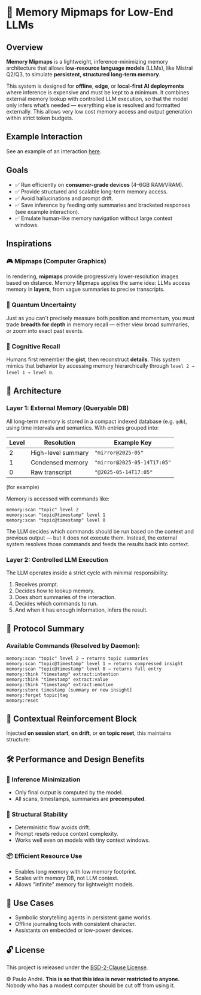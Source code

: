 # 📘 Memory Mipmaps for Low-End LLMs

## Overview
**Memory Mipmaps** is a lightweight, inference-minimizing memory architecture that allows **low-resource language models** (LLMs), like Mistral Q2/Q3, to simulate **persistent, structured long-term memory**.

This system is designed for **offline**, **edge**, or **local-first AI deployments** where inference is expensive and must be kept to a minimum. It combines external memory lookup with controlled LLM execution, so that the model only infers what’s needed — everything else is resolved and formatted externally. This allows very low cost memory access and output generation within strict token budgets.


## Example Interaction
See an example of an interaction [here](./memory-mipmaps-example.txt).

## Goals
* ✅ Run efficiently on **consumer-grade devices** (4–6GB RAM/VRAM).
* ✅ Provide structured and scalable long-term memory access.
* ✅ Avoid hallucinations and prompt drift.
* ✅ Save inference by feeding only summaries and bracketed responses (see example interaction).
* ✅ Emulate human-like memory navigation without large context windows.

## Inspirations

### 🎮 Mipmaps (Computer Graphics)

In rendering, **mipmaps** provide progressively lower-resolution images based on distance.
Memory Mipmaps applies the same idea:
LLMs access memory in **layers**, from vague summaries to precise transcripts.

### 🔬 Quantum Uncertainty

Just as you can't precisely measure both position and momentum, you must trade **breadth for depth** in memory recall — either view broad summaries, or zoom into exact past events.

### 🧠 Cognitive Recall

Humans first remember the **gist**, then reconstruct **details**.
This system mimics that behavior by accessing memory hierarchically through `level 2 → level 1 → level 0`.

## 🧱 Architecture

### Layer 1: **External Memory (Queryable DB)**

All long-term memory is stored in a compact indexed database (e.g. `qdb`), using time intervals and semantics. With entries grouped into:

| Level | Resolution         | Example Key                 |
| ----- | ------------------ | --------------------------- |
| 2     | High-level summary | `"mirror@2025-05"`          |
| 1     | Condensed memory   | `"mirror@2025-05-14T17:05"` |
| 0     | Raw transcript     | `"@2025-05-14T17:05"`       |

(for example)

Memory is accessed with commands like:

```plaintext
memory:scan "topic" level 2
memory:scan "topic@timestamp" level 1
memory:scan "topic@timestamp" level 0
```

The LLM decides which commands should be run based on the context and previous output — but it does not execute them. Instead, the external system resolves those commands and feeds the results back into context.

### Layer 2: **Controlled LLM Execution**
The LLM operates inside a strict cycle with minimal responsibility:

1. Receives prompt.
2. Decides how to lookup memory.
3. Does short summaries of the interaction.
4. Decides which commands to run.
5. And when it has enough information, infers the result.

## 📜 Protocol Summary

### Available Commands (Resolved by Daemon):

```plaintext
memory:scan "topic" level 2 → returns topic summaries
memory:scan "topic@timestamp" level 1 → returns compressed insight
memory:scan "topic@timestamp" level 0 → returns full entry
memory:think "timestamp" extract:intention
memory:think "timestamp" extract:value
memory:think "timestamp" extract:emotion
memory:store timestamp [summary or new insight]
memory:forget topic|tag
memory:reset
```

## 🧠 Contextual Reinforcement Block

Injected **on session start**, **on drift**, or **on topic reset**, this maintains structure:

## 🛠 Performance and Design Benefits

### 🧮 Inference Minimization

* Only final output is computed by the model.
* All scans, timestamps, summaries are **precomputed**.

### 🧵 Structural Stability

* Deterministic flow avoids drift.
* Prompt resets reduce context complexity.
* Works well even on models with tiny context windows.

### 📦 Efficient Resource Use

* Enables long memory with low memory footprint.
* Scales with memory DB, not LLM context.
* Allows "infinite" memory for lightweight models.

## 📌 Use Cases

* Symbolic storytelling agents in persistent game worlds.
* Offline journaling tools with consistent character.
* Assistants on embedded or low-power devices.

## 🔓 License

This project is released under the [BSD-2-Clause License](./LICENSE).

© Paulo André.
**This is so that this idea is never restricted to anyone.** Nobody who has a modest computer should be cut off from using it.
